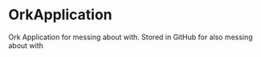 # OrkApplication
Ork Application for messing about with. Stored in GitHub for also messing about with
